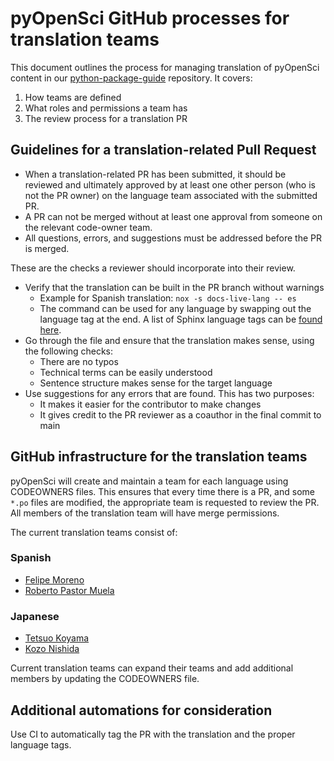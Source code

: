 # pyOpenSci GitHub processes for translation teams

This document outlines the process for managing translation of pyOpenSci content in our [python-package-guide](https://github.com/pyOpenSci/python-package-guide) repository. It covers:

1. How teams are defined
2. What roles and permissions a team has
3. The review process for a translation PR

## Guidelines for a translation-related Pull Request

* When a translation-related PR has been submitted, it should be reviewed and ultimately approved by at least one other person (who is not the PR owner) on the language team associated with the submitted PR.
* A PR can not be merged without at least one approval from someone on the relevant code-owner team.
* All questions, errors, and suggestions must be addressed before the PR is merged.

These are the checks a reviewer should incorporate into their review.
* Verify that the translation can be built in the PR branch without warnings
    * Example for Spanish translation: `nox -s docs-live-lang -- es`
    * The command can be used for any language by swapping out the language tag at the end. A list of Sphinx language tags can be [found here](https://www.sphinx-doc.org/en/master/usage/configuration.html#confval-language).
* Go through the file and ensure that the translation makes sense, using the following checks:
    * There are no typos
    * Technical terms can be easily understood
    * Sentence structure makes sense for the target language
* Use suggestions for any errors that are found. This has two purposes:
    * It makes it easier for the contributor to make changes
    * It gives credit to the PR reviewer as a coauthor in the final commit to main

## GitHub infrastructure for the translation teams

pyOpenSci will create and maintain a team for each language using CODEOWNERS files. This ensures that every time there is a PR, and some `*.po` files are modified, the appropriate team is requested to review the PR. All members of the translation team will have merge permissions.

The current translation teams consist of:

### Spanish
* [Felipe Moreno](https://github.com/flpm)
* [Roberto Pastor Muela](https://github.com/RobPasMue)

### Japanese
* [Tetsuo Koyama](https://github.com/tkoyama010)
* [Kozo Nishida](https://github.com/kozo2)

Current translation teams can expand their teams and add additional members by updating the CODEOWNERS file.

## Additional automations for consideration

Use CI to automatically tag the PR with the translation and the proper language tags.
